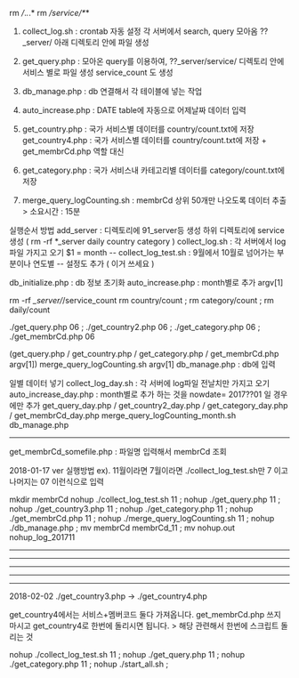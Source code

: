 
rm */*.*.*.*
rm */service/*_*_*

1. collect_log.sh : crontab 자동 설정
각 서버에서 search, query 모아옴
??_server/ 아래 디렉토리 안에 파일 생성

2. get_query.php : 모아온 query를 이용하여, ??_server/service/ 디렉토리 안에 서비스 별로 파일 생성
service_count 도 생성


3. db_manage.php : db 연결해서 각 테이블에 넣는 작업


4. auto_increase.php : DATE table에 자동으로 어제날짜 데이터 입력 

5. get_country.php : 국가 서비스별 데이터를 country/count.txt에 저장 
   get_country4.php : 국가 서비스별 데이터를 country/count.txt에 저장 
                     + get_membrCd.php 역할 대신 

6. get_category.php : 국가 서비스내 카테고리별  데이터를 category/count.txt에 저장 
7. merge_query_logCounting.sh : membrCd 상위 50개만 나오도록 데이터 추출 > 소요시간 : 15분



실행순서 방법
add_server : 디렉토리에 91_server등 생성 하위 디렉토리에 service 생성
( rm -rf *_server daily country category )
collect_log.sh : 각 서버에서 log파일 가지고 오기 $1 = month
		-- collect_log_test.sh : 9월에서 10월로 넘어가는 부분이나 연도별
		-- 설정도 추가 ( 이거 쓰세요 )

db_initialize.php : db 정보 초기화
auto_increase.php : month별로 추가 argv[1]

rm -rf *_server/*/service_count
rm country/count ; rm category/count ; rm daily/count

./get_query.php 06 ; ./get_country2.php 06 ; ./get_category.php 06 ;
./get_membrCd.php 06

(get_query.php / get_country.php / get_category.php / get_membrCd.php  argv[1])
merge_query_logCounting.sh argv[1]
db_manage.php : db에 입력


일별 데이터 넣기
collect_log_day.sh : 각 서버에 log파일 전날치만 가지고 오기
auto_increase_day.php : month별로 추가 하는 것을 nowdate= 2017??01 일 경우에만 추가
get_query_day.php / get_country2_day.php / get_category_day.php / get_membrCd_day.php
merge_query_logCounting_month.sh 
db_manage.php



-------------------------------------
get_membrCd_somefile.php : 파일명 입력해서 membrCd 조회


2018-01-17 ver 실행방법
ex). 11월이라면 7월이라면 ./collect_log_test.sh만 7 이고 나머지는 07 이런식으로 입력

mkdir membrCd
nohup ./collect_log_test.sh 11 ; nohup ./get_query.php 11 ; nohup ./get_country3.php 11 ; nohup ./get_category.php 11 ; nohup ./get_membrCd.php 11 ; nohup ./merge_query_logCounting.sh 11 ; nohup ./db_manage.php ;  mv membrCd membrCd_11 ; mv nohup.out  nohup_log_201711


-------------------------------------
-------------------------------------
-------------------------------------
-------------------------------------
-------------------------------------

2018-02-02
./get_country3.php -> ./get_country4.php


get_country4에서는 서비스+멤버코드 둘다 가져옵니다. get_membrCd.php 쓰지
마시고 get_country4로 한번에 돌리시면 됩니다. > 해당 관련해서 한번에 스크립트
돌리는 것

nohup ./collect_log_test.sh 11 ; nohup ./get_query.php 11 ; nohup ./get_category.php 11 ; nohup ./start_all.sh ; 
